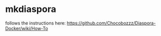 # mkdiaspora

follows the instructions here:
https://github.com/Chocobozzz/Diaspora-Docker/wiki/How-To
